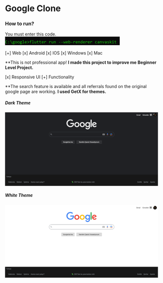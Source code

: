 <h1>Google Clone</h1>

<h3>How to run?</h3>
You must enter this code.
<img src="https://github.com/ahmettahatokmak/google/blob/main/images/run.png?raw=true"  />

[+] Web
[x] Android
[x] IOS
[x] Windows
[x] Mac


**This is not professional app!
**I made this project to improve me**
**Beginner Level Project.**

[x] Responsive UI
[+] Functionality


**The search feature is available and all referrals found on the original google page are working.
**I used GetX for themes.**


<h5>Dark Theme</h5>
<img src="https://github.com/ahmettahatokmak/google/blob/main/images/dark_theme.png?raw=true" />


<h5>White Theme</h5>
<img src="https://github.com/ahmettahatokmak/google/blob/main/images/white_theme.png?raw=true" />
